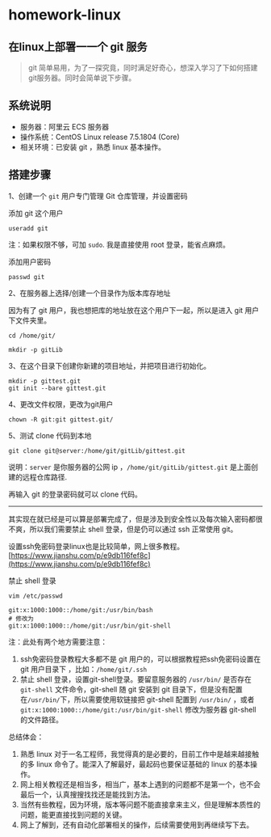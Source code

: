 # homework-linux

## 在linux上部署⼀一个 git 服务

> git 简单易用，为了一探究竟，同时满足好奇心，想深入学习了下如何搭建git服务器。同时会简单说下步骤。

## 系统说明

* 服务器：阿里云 ECS 服务器
* 操作系统：CentOS Linux release 7.5.1804 (Core)
* 相关环境：已安装 git ，熟悉 linux 基本操作。

## 搭建步骤

1、创建一个 ```git``` 用户专门管理 Git 仓库管理，并设置密码

添加 git 这个用户

```
useradd git
```

注：如果权限不够，可加 ```sudo```. 我是直接使用 root 登录，能省点麻烦。

添加用户密码

```
passwd git
```

2、在服务器上选择/创建一个目录作为版本库存地址

因为有了 git 用户，我也想把库的地址放在这个用户下一起，所以是进入 git 用户下文件夹里。

```
cd /home/git/

mkdir -p gitLib
```

3、在这个目录下创建你新建的项目地址，并把项目进行初始化。

```
mkdir -p gittest.git
git init --bare gittest.git
```

4、更改文件权限，更改为git用户

```
chown -R git:git gittest.git/
```

5、测试 clone 代码到本地

```
git clone git@server:/home/git/gitLib/gittest.git
```
说明：```server``` 是你服务器的公网 ip ，```/home/git/gitLib/gittest.git``` 是上面创建的远程仓库路径.

再输入 git 的登录密码就可以 clone 代码。

---

其实现在就已经是可以算是部署完成了，但是涉及到安全性以及每次输入密码都很不爽，所以我们需要禁止 shell 登录，但是仍可以通过 ssh 正常使用 git。

设置ssh免密码登录linux也是比较简单，网上很多教程。[https://www.jianshu.com/p/e9db116fef8c](https://www.jianshu.com/p/e9db116fef8c)

禁止 shell 登录

```
vim /etc/passwd
```

```
git:x:1000:1000::/home/git:/usr/bin/bash
# 修改为
git:x:1000:1000::/home/git:/usr/bin/git-shell
```

注：此处有两个地方需要注意：
1. ssh免密码登录教程大多都不是 git 用户的，可以根据教程把ssh免密码设置在 git 用户目录下 ，比如：```/home/git/.ssh```
2. 禁止 shell 登录，设置git-shell登录。要留意服务器的 ```/usr/bin/``` 是否存在 ```git-shell``` 文件命令，git-shell 随 git 安装到 git 目录下，但是没有配置在```/usr/bin/```下，所以需要使用软链接把 git-shell 配置到 ```/usr/bin/``` ，或者```git:x:1000:1000::/home/git:/usr/bin/git-shell``` 修改为服务器 git-shell 的文件路径。


总结体会：

1. 熟悉 linux 对于一名工程师，我觉得真的是必要的，目前工作中是越来越接触的多 linux 命令了。能深入了解最好，最起码也要保证基础的 linux 的基本操作。
2. 网上相关教程还是相当多，相当广，基本上遇到的问题都不是第一个，也不会最后一个，认真搜搜找找还是能找到方法。
3. 当然有些教程，因为环境，版本等问题不能直接拿来主义，但是理解本质性的问题，能更直接找到问题的关键。
4. 网上了解到，还有自动化部署相关的操作，后续需要使用到再继续写下去。












